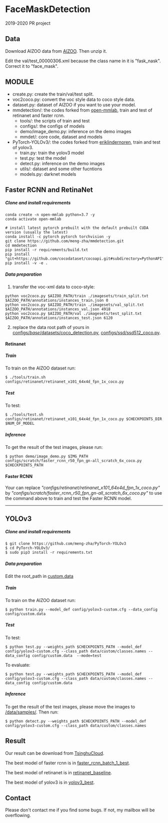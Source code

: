 # FaceMaskDetection
2019-2020 PR project

## Data
Download AIZOO data from [AIZOO](https://cloud.tsinghua.edu.cn/d/af356cf803894d65b447/?p=%2FAIZOO&mode=list). Then unzip it.

Edit the val/test_00000306.xml because the class name in it is "fask_nask". Correct it to "face_mask".

## MODULE
* create.py: create the train/val/test split.
* voc2coco.py: convert the voc style data to coco style data.
* dataset.py: dataset of AIZOO if you want to use your model.
* mmdetection/: the codes forked from [open-mmlab](https://github.com/open-mmlab/mmdetection), train and test of retinanet and faster rcnn.
    * tools/: the scripts of train and test 
    * configs/: the configs of models
    * demo/image_demo.py: inference on the demo images
    * mmdet/: core code, dataset and models
* PyTorch-YOLOv3/: the codes forked from [eriklindernoren](https://github.com/eriklindernoren/PyTorch-YOLOv3), train and test of yolov3.
    * train.py: train the yolov3 model
    * test.py: test the model
    * detect.py: inference on the demo images
    * utils/: dataset and some other fucntions
    * models.py: darknet models

## Faster RCNN and RetinaNet
##### Clone and install requirements
```shell
conda create -n open-mmlab python=3.7 -y
conda activate open-mmlab

# install latest pytorch prebuilt with the default prebuilt CUDA version (usually the latest)
conda install -c pytorch pytorch torchvision -y
git clone https://github.com/meng-zha/mmdetection.git
cd mmdetection
pip install -r requirements/build.txt
pip install "git+https://github.com/cocodataset/cocoapi.git#subdirectory=PythonAPI"
pip install -v -e .
```

##### Data preparation
1. transfer the voc-xml data to coco-style:
```
python voc2coco.py $AIZOO_PATH/train ./imagesets/train_split.txt $AIZOO_PATH/annotations/instances_train.json 0
python voc2coco.py $AIZOO_PATH/train ./imagesets/val_split.txt $AIZOO_PATH/annotations/instances_val.json 4918
python voc2coco.py $AIZOO_PATH/val ./imagesets/test_split.txt $AIZOO_PATH/annotations/instances_test.json 6120
```
2. replace the data root path of yours in [configs/_base_/datasets/coco_detection.py](https://github.com/meng-zha/mmdetection/blob/master/configs/_base_/datasets/coco_detection.py), [configs/ssd/ssd512_coco.py](https://github.com/meng-zha/mmdetection/blob/master/configs/ssd/ssd512_coco.py).
#### Retinanet
##### Train
To train on the AIZOO dataset run:
```
$ ./tools/train.sh configs/retinanet/retinanet_x101_64x4d_fpn_1x_coco.py
```

##### Test
To test:
```
$ ./tools/test.sh configs/retinanet/retinanet_x101_64x4d_fpn_1x_coco.py $CHECKPOINTS_DIR $NUM_OF_MODEL
```
##### Inference
To get the result of the test images, please run:
```
$ python demo/image_demo.py $IMG_PATH configs/scratch/faster_rcnn_r50_fpn_gn-all_scratch_6x_coco.py $CHECKPOINTS_PATH
```

#### Faster RCNN
Your can replace _"configs/retinanet/retinanet_x101_64x4d_fpn_1x_coco.py"_ by _"configs/scratch/faster_rcnn_r50_fpn_gn-all_scratch_6x_coco.py"_ to use the command above to train and test the Faster RCNN model.

------------------------------------------
## YOLOv3
##### Clone and install requirements
    $ git clone https://github.com/meng-zha/PyTorch-YOLOv3
    $ cd PyTorch-YOLOv3/
    $ sudo pip3 install -r requirements.txt

##### Data preparation
Edit the root_path in [custom.data](https://github.com/meng-zha/PyTorch-YOLOv3/blob/master/config/custom.data)

##### Train
To train on the AIZOO dataset run:
```
$ python train.py --model_def config/yolov3-custom.cfg --data_config config/custom.data
```

##### Test
To test:
```
$ python test.py --weights_path $CHECKPOINTS_PATH --model_def config/yolov3-custom.cfg --class_path data/custom/classes.names --data_config config/custom.data  --mode=test
```
To evaluate:
```
$ python test.py --weights_path $CHECKPOINTS_PATH --model_def config/yolov3-custom.cfg --class_path data/custom/classes.names --data_config config/custom.data  
```
##### Inference
To get the result of the test images, please move the images to [/data/samples/](https://github.com/meng-zha/PyTorch-YOLOv3/tree/master/data/samples).
Then run:
```
$ python detect.py --weights_path $CHECKPOINTS_PATH --model_def config/yolov3-custom.cfg --class_path data/custom/classes.names
```

## Result
Our result can be download from [TsinghuCloud](https://cloud.tsinghua.edu.cn/d/f013602590fc4030aecd/).

The best model of faster rcnn is in [faster_rcnn_batch_1_best](https://cloud.tsinghua.edu.cn/d/e6f901601a5f493fad8e/).

The best model of retinanet is in [retinanet_baseline](https://cloud.tsinghua.edu.cn/d/cadc5ae7179e4f17b201/).

The best model of yolov3 is in [yolov3_best](https://cloud.tsinghua.edu.cn/d/a0b17652c556473a9ad7).

## Contact
Please don't contact me if you find some bugs. If not, my mailbox will be overflowing.